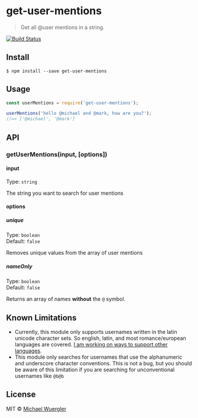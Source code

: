 # get-user-mentions 

> Get all @user mentions in a string.

[![Build Status](https://travis-ci.org/radiovisual/get-user-mentions.svg?branch=master)](https://travis-ci.org/radiovisual/get-user-mentions)

## Install

```
$ npm install --save get-user-mentions
```


## Usage

```js
const userMentions = require('get-user-mentions');

userMentions('hello @michael and @mark, how are you?');
//=> ['@michael', '@mark']
```


## API

### getUserMentions(input, [options])

#### input

Type: `string`

The string you want to search for user mentions

#### options

##### unique

Type: `boolean`  
Default: `false`

Removes unique values from the array of user mentions

##### nameOnly

Type: `boolean`  
Default: `false`

Returns an array of names **without** the `@` symbol.

## Known Limitations

- Currently, this module only supports usernames written in the latin unicode character sets. So english, latin, and most romance/european languages are covered. [I am working on ways to support other languages](https://github.com/radiovisual/get-user-mentions/issues/1). 
- This module only searches for usernames that use the alphanumeric and underscore character conventions. This is not a bug, but you should be aware of this limitation if you are searching for unconventional usernames like `@b@b`

## License

MIT © [Michael Wuergler](http://numetriclabs.com)
